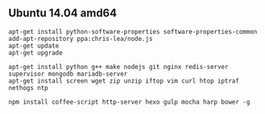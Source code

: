 ## Ubuntu 14.04 amd64

    apt-get install python-software-properties software-properties-common
    add-apt-repository ppa:chris-lea/node.js
    apt-get update
    apt-get upgrade

    apt-get install python g++ make nodejs git nginx redis-server supervisor mongodb mariadb-server
    apt-get install screen wget zip unzip iftop vim curl htop iptraf nethogs ntp

    npm install coffee-script http-server hexo gulp mocha harp bower -g
